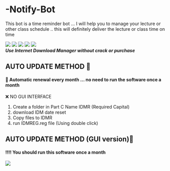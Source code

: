 # -Notify-Bot
This bot is a time reminder bot ... I will help you to manage your lecture or other class schedule .. this will definitely deliver the lecture or class time on time

<img src="https://img.shields.io/badge/PYTHON-3.11-blue"> <img src="https://img.shields.io/badge/V-1.1.4-yellow"> <img src="https://img.shields.io/badge/license-GPL--3.0%20license-red">  <img src="https://img.shields.io/badge/java-19-orange">  <img src="https://img.shields.io/badge/jython-2.7.3-green"><br>
<b><i>Use Internet Download Manager without crack or purchase</b></i>

## AUTO UPDATE METHOD 🔧
#### 🔰 Automatic renewal every month ... no need to run the software once a month
❌ NO GUI INTERFACE 
1. Create a folder in Part C Name IDMR (Required Capital)
2. download IDM date reset 
3. Copy files to IDMR
4. run IDMREG.reg file (Using double click)


## AUTO UPDATE METHOD (GUI version)🔧
#### ‼‼ You should run this software once a month
<img src="[https://github.com/shalithamadhuwantha/IDM_RESET/blob/main/bin/idmss.PNG](https://github.com/shalithamadhuwantha/-Notify-Bot/blob/main/00001.jpg)https://github.com/shalithamadhuwantha/-Notify-Bot/blob/main/00001.jpg">



